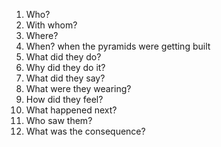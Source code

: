 1. Who?
2. With whom?
3. Where?
4. When? when the pyramids were getting built 
5. What did they do? 
6. Why did they do it?
7. What did they say?
8. What were they wearing?
9. How did they feel?
10. What happened next?
11. Who saw them?
12. What was the consequence?
